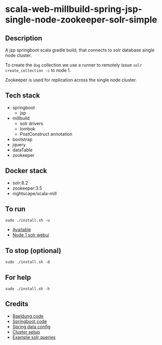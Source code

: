 # scala-web-millbuild-spring-jsp-single-node-zookeeper-solr-simple

## Description
A jsp springboot scala gradle build,
that connects to solr database single node cluster.

To create the `dog` collection we use a runner
to remotely issue `solr create_collection -c` to
node 1.

Zookeeper is used for replication across
the single node cluster.

## Tech stack
- springboot
  - jsp
- millbuild
  - solr drivers
  - lombok
  - PostConstruct annotation
- bootstrap
- jquery
- dataTable
- zookeeper

## Docker stack
- solr:8.2
- zookeeper:3.5
- nightscape/scala-mill

## To run
`sudo ./install.sh -u`
- [Available](http://localhost)
- [Node 1 solr webui](http://localhost:8981)

## To stop (optional)
`sudo ./install.sh -d`

## For help
`sudo ./install.sh -h`

## Credits
- [Baeldung code](https://github.com/eugenp/tutorials/tree/master/persistence-modules/spring-data-solr)
- [Springboot code](https://scaladeveloperzone.com/spring-boot/spring-boot-solr-example/)
- [Spring data config](https://www.google.com/search?client=firefox-b-1-lm&q=spring+boot+solr+example)
- [Cluster setup](https://gist.github.com/makuk66/0812f70b77aa92230c203cec41acac64#file-docker-compose-yml-L64)
- [Example solr queries](https://docs.spring.io/spring-data/solr/docs/1.0.x/reference/html/solr.repositories.html)

